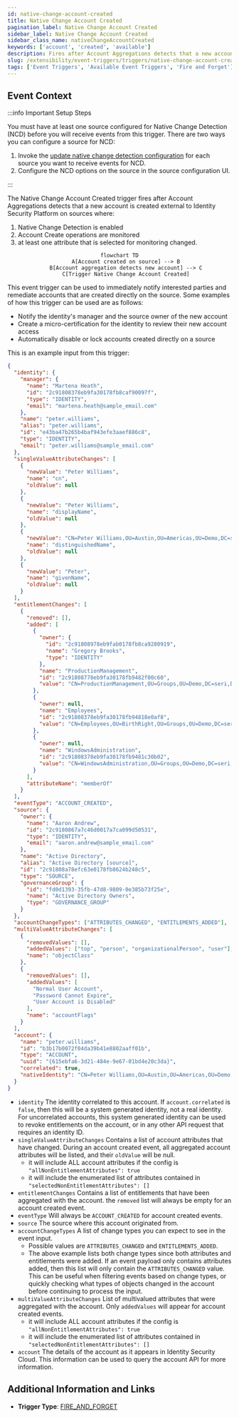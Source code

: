 ```yaml
---
id: native-change-account-created
title: Native Change Account Created
pagination_label: Native Change Account Created
sidebar_label: Native Change Account Created
sidebar_class_name: nativeChangeAccountCreated
keywords: ['account', 'created', 'available']
description: Fires after Account Aggregations detects that a new account is created external to Identity Security Platform on sources
slug: /extensibility/event-triggers/triggers/native-change-account-created
tags: ['Event Triggers', 'Available Event Triggers', 'Fire and Forget']
---
```


## Event Context

:::info Important Setup Steps

You must have at least one source configured for Native Change Detection (NCD) before you will receive events from this trigger. There are two ways you can configure a source for NCD:

1. Invoke the [update native change detection configuration](https://developer.sailpoint.com/docs/api/beta/put-native-change-detection-config) for each source you want to receive events for NCD.
2. Configure the NCD options on the source in the source configuration UI.

:::

The Native Change Account Created trigger fires after Account Aggregations detects that a new account is created external to Identity Security Platform on sources where:

1. Native Change Detection is enabled
2. Account Create operations are monitored
3. at least one attribute that is selected for monitoring changed.

<div align="center">

```mermaid
flowchart TD
    A[Account created on source] --> B
    B[Account aggregation detects new account] --> C
    C[Trigger Native Change Account Created]
```

</div>

This event trigger can be used to immediately notify interested parties and remediate accounts that are created directly on the source. Some examples of how this trigger can be used are as follows:

- Notify the identity's manager and the source owner of the new account
- Create a micro-certification for the identity to review their new account access
- Automatically disable or lock accounts created directly on a source

This is an example input from this trigger:

```json
{
  "identity": {
    "manager": {
      "name": "Martena Heath",
      "id": "2c91808378eb9fa30178fb8caf90097f",
      "type": "IDENTITY",
      "email": "martena.heath@sample_email.com"
    },
    "name": "peter.williams",
    "alias": "peter.williams",
    "id": "e43ba47b265b4baf943efe3aaef886c8",
    "type": "IDENTITY",
    "email": "peter.williams@sample_email.com"
  },
  "singleValueAttributeChanges": [
    {
      "newValue": "Peter Williams",
      "name": "cn",
      "oldValue": null
    },
    {
      "newValue": "Peter Williams",
      "name": "displayName",
      "oldValue": null
    },
    {
      "newValue": "CN=Peter Williams,OU=Austin,OU=Americas,OU=Demo,DC=seri,DC=sailpointdemo,DC=com",
      "name": "distinguishedName",
      "oldValue": null
    },
    {
      "newValue": "Peter",
      "name": "givenName",
      "oldValue": null
    }
  ],
  "entitlementChanges": [
    {
      "removed": [],
      "added": [
        {
          "owner": {
            "id": "2c91808978eb9fab0178fb8ca9280919",
            "name": "Gregory Brooks",
            "type": "IDENTITY"
          },
          "name": "ProductionManagement",
          "id": "2c91808778eb9fa30178fb9482f00c60",
          "value": "CN=ProductionManagement,OU=Groups,OU=Demo,DC=seri,DC=sailpointdemo,DC=com"
        },
        {
          "owner": null,
          "name": "Employees",
          "id": "2c91808378eb9fa30178fb94818e0af8",
          "value": "CN=Employees,OU=BirthRight,OU=Groups,OU=Demo,DC=seri,DC=sailpointdemo,DC=com"
        },
        {
          "owner": null,
          "name": "WindowsAdministration",
          "id": "2c91808378eb9fa30178fb9481c30b02",
          "value": "CN=WindowsAdministration,OU=Groups,OU=Demo,DC=seri,DC=sailpointdemo,DC=com"
        }
      ],
      "attributeName": "memberOf"
    }
  ],
  "eventType": "ACCOUNT_CREATED",
  "source": {
    "owner": {
      "name": "Aaron Andrew",
      "id": "2c9180867a7c46d0017a7ca099d50531",
      "type": "IDENTITY",
      "email": "aaron.andrew@sample_email.com"
    },
    "name": "Active Directory",
    "alias": "Active Directory [source]",
    "id": "2c91808a78efc63e0178fb8624b248c5",
    "type": "SOURCE",
    "governanceGroup": {
      "id": "fd0d1393-35fb-47d8-9809-0e385b73f25e",
      "name": "Active Directory Owners",
      "type": "GOVERNANCE_GROUP"
    }
  },
  "accountChangeTypes": ["ATTRIBUTES_CHANGED", "ENTITLEMENTS_ADDED"],
  "multiValueAttributeChanges": [
    {
      "removedValues": [],
      "addedValues": ["top", "person", "organizationalPerson", "user"],
      "name": "objectClass"
    },
    {
      "removedValues": [],
      "addedValues": [
        "Normal User Account",
        "Password Cannot Expire",
        "User Account is Disabled"
      ],
      "name": "accountFlags"
    }
  ],
  "account": {
    "name": "peter.williams",
    "id": "b3b17b0072f04da39b41e8802aaff01b",
    "type": "ACCOUNT",
    "uuid": "{615ebfa6-3d21-484e-9e67-01bd4e20c3da}",
    "correlated": true,
    "nativeIdentity": "CN=Peter Williams,OU=Austin,OU=Americas,OU=Demo,DC=seri,DC=sailpointdemo,DC=com"
  }
}
```

- `identity` The identity correlated to this account. If `account.correlated` is `false`, then this will be a system generated identity, not a real identity. For uncorrelated accounts, this system generated identity can be used to revoke entitlements on the account, or in any other API request that requires an identity ID.
- `singleValueAttributeChanges` Contains a list of account attributes that have changed. During an account created event, all aggregated account attributes will be listed, and their `oldValue` will be null.
  - it will include ALL account attributes if the config is `"allNonEntitlementAttributes": true`
  - it will include the enumerated list of attributes contained in `"selectedNonEntitlementAttributes": []`
- `entitlementChanges` Contains a list of entitlements that have been aggregated with the account. the `removed` list will always be empty for an account created event.
- `eventType` Will always be `ACCOUNT_CREATED` for account created events.
- `source` The source where this account originated from.
- `accountChangeTypes` A list of change types you can expect to see in the event input.
  - Possible values are `ATTRIBUTES_CHANGED` and `ENTITLEMENTS_ADDED`.
  - The above example lists both change types since both attributes and entitlements were added. If an event payload only contains attributes added, then this list will only contain the `ATTRIBUTES_CHANGED` value. This can be useful when filtering events based on change types, or quickly checking what types of objects changed in the account before continuing to process the input.
- `multiValueAttributeChanges` List of multivalued attributes that were aggregated with the account. Only `addedValues` will appear for account created events.
  - it will include ALL account attributes if the config is `"allNonEntitlementAttributes": true`
  - it will include the enumerated list of attributes contained in `"selectedNonEntitlementAttributes": []`
- `account` The details of the account as it appears in Identity Security Cloud. This information can be used to query the account API for more information.

## Additional Information and Links

- **Trigger Type**: [FIRE_AND_FORGET](../trigger-types.md#fire-and-forget)
